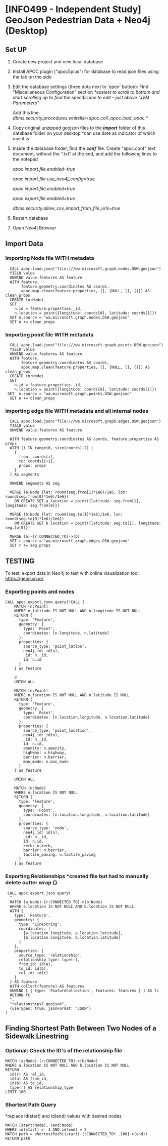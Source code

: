 # \[INFO499 - Independent Study\]  GeoJson Pedestrian Data + Neo4j (Desktop)

## Set UP

1. Create new project and new local database

2. Install APOC plugin ("apoc5plus") for database to read json files using the tab on the side

3. Edit the database settings (three dots next to 'open' button): Find "Miscellaneous Configuration" section _*easiest to scroll to bottom and start scrolling up to find the specific line to edit – just above “JVM Parameters”_

	Add this line: _dbms.security.procedures.whitelist=apoc.coll.*,apoc.load.*,apoc.*_

4. Copy original unzipped geojson files to the **_import_** folder of this database folder on your desktop *can use date as indicator of which one it is

5. Inside the database folder, find the _**conf**_ file. Create “apoc.conf” text document, without the “.txt” at the end, and add the following lines to the notepad

	_apoc.import.file.enabled=true_
	
	_apoc.import.file.use_neo4j_config=true_
	
	_apoc.import.file.enabled=true_
	
	_apoc.export.file.enabled=true_
	
	_dbms.security.allow_csv_import_from_file_urls=true_

6. Restart database

7. Open Neo4j Browser

## Import Data

### Importing Node file WITH metadata
```cypher
  CALL apoc.load.json("file:///wa.microsoft.graph.nodes.OSW.geojson")
  YIELD value
  UNWIND value.features AS feature
  WITH feature,
       feature.geometry.coordinates AS coords,
       apoc.map.clean(feature.properties, [], [NULL, [], {}]) AS clean_props
  CREATE (n:Node)
  SET
    n.id = feature.properties._id,
    n.location = point({longitude: coords[0], latitude: coords[1]})
  SET n.source = "wa.microsoft.graph.nodes.OSW.geojson"
  SET n += clean_props
```

### Importing point file WITH metadata
```cypher
  CALL apoc.load.json("file:///wa.microsoft.graph.points.OSW.geojson")
  YIELD value
  UNWIND value.features AS feature
  WITH feature,
       feature.geometry.coordinates AS coords,
       apoc.map.clean(feature.properties, [], [NULL, [], {}]) AS clean_props
  CREATE (n:Node)
  SET
    n.id = feature.properties._id,
    n.location = point({longitude: coords[0], latitude: coords[1]})
 SET  n.source = "wa.microsoft.graph.points.OSW.geojson"
  SET n += clean_props
```


### Importing edge file WITH metadata and all internal nodes
```cypher
  CALL apoc.load.json("file:///wa.microsoft.graph.edges.OSW.geojson")
  YIELD value
  UNWIND value.features AS feature
  
  WITH feature.geometry.coordinates AS coords, feature.properties AS props
  WITH [i IN range(0, size(coords)-2) |
    {
      from: coords[i],
      to: coords[i+1],
      props: props
    }
  ] AS segments
  
  UNWIND segments AS seg
  
  MERGE (a:Node {lat: round(seg.from[1]*1e6)/1e6, lon: round(seg.from[0]*1e6)/1e6})
    ON CREATE SET a.location = point({latitude: seg.from[1], longitude: seg.from[0]})
  
  MERGE (b:Node {lat: round(seg.to[1]*1e6)/1e6, lon: round(seg.to[0]*1e6)/1e6})
    ON CREATE SET b.location = point({latitude: seg.to[1], longitude: seg.to[0]})
  
  MERGE (a)-[r:CONNECTED_TO]->(b)
  SET r.source = "wa.microsoft.graph.edges.OSW.geojson"
  SET r += seg.props
```
## TESTING 

To test, export data in Neo4j to test with online visualization tool: https://geojson.io/

### Exporting points and nodes
```cypher
CALL apoc.export.json.query("CALL {
    MATCH (n:Point) 
    WHERE n.latitude IS NOT NULL AND n.longitude IS NOT NULL
    RETURN {
      type: 'Feature',
      geometry: {
        type: 'Point',
        coordinates: [n.longitude, n.latitude]
      },
      properties: {
        source_type: 'point_latlon',
        neo4j_id: id(n),
        _id: n._id,
        id: n.id
      }
    } as feature
    
    d
    UNION ALL
    
    MATCH (n:Point) 
    WHERE n.location IS NOT NULL AND n.latitude IS NULL
    RETURN {
      type: 'Feature',
      geometry: {
        type: 'Point',
        coordinates: [n.location.longitude, n.location.latitude]
      },
      properties: {
        source_type: 'point_location',
        neo4j_id: id(n),
        _id: n._id,
        id: n.id,
        amenity: n.amenity,
        highway: n.highway,
        barrier: n.barrier,
        man_made: n.man_made
      }
    } as feature
    
    UNION ALL
    
    MATCH (n:Node) 
    WHERE n.location IS NOT NULL
    RETURN {
      type: 'Feature',
      geometry: {
        type: 'Point',
        coordinates: [n.location.longitude, n.location.latitude]
      },
      properties: {
        source_type: 'node',
        neo4j_id: id(n),
        _id: n._id,
        id: n.id,
        kerb: n.kerb,
        barrier: n.barrier,
        tactile_paving: n.tactile_paving
      }
    } as feature
```
### Exporting Relationships *created file but had to manually delete outter wrap {}
```cypher
 CALL apoc.export.json.query(
  "
  MATCH (a:Node)-[r:CONNECTED_TO]->(b:Node)
  WHERE a.location IS NOT NULL AND b.location IS NOT NULL
  WITH {
    type: 'Feature',
    geometry: {
      type: 'LineString',
      coordinates: [
        [a.location.longitude, a.location.latitude],
        [b.location.longitude, b.location.latitude]
      ]
    },
    properties: {
      source_type: 'relationship',
      relationship_type: type(r),
      from_id: id(a),
      to_id: id(b),
      rel_id: id(r)
    }
  } AS feature
  WITH collect(feature) AS features
  UNWIND [ { type: 'FeatureCollection', features: features } ] AS fc
  RETURN fc
  ",
  "relationships7.geojson",
  {useTypes: true, jsonFormat: "JSON"}
)
```

## Finding Shortest Path Between Two Nodes of a Sidewalk Linestring

### Optional: Check the ID's of the relationship file
```cypher
MATCH (a:Node)-[r:CONNECTED_TO]->(b:Node)
WHERE a.location IS NOT NULL AND b.location IS NOT NULL
RETURN
  id(r) AS rel_id,
  id(a) AS from_id,
  id(b) AS to_id,
  type(r) AS relationship_type
LIMIT 100
```

### Shortest Path Query
*replace id(start) and id(end) values with desired nodes

```cypher
MATCH (start:Node), (end:Node)
WHERE id(start) =  1 AND id(end) = 2  
MATCH path = shortestPath((start)-[:CONNECTED_TO*..100]->(end))
RETURN path
```

